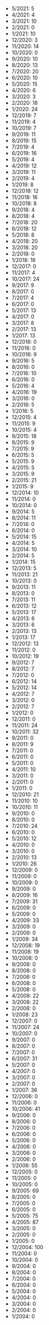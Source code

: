 *  5/2021: 5
*  4/2021: 4
*  3/2021: 10
*  2/2021: 0
*  1/2021: 10
*  12/2020: 3
*  11/2020: 14
*  10/2020: 0
*  9/2020: 10
*  8/2020: 13
*  7/2020: 20
*  6/2020: 10
*  5/2020: 15
*  4/2020: 6
*  3/2020: 3
*  2/2020: 18
*  1/2020: 24
*  12/2019: 7
*  11/2019: 4
*  10/2019: 7
*  9/2019: 11
*  8/2019: 15
*  7/2019: 4
*  6/2019: 16
*  5/2019: 4
*  4/2019: 12
*  3/2019: 11
*  2/2019: 4
*  1/2019: 8
*  12/2018: 12
*  11/2018: 16
*  10/2018: 8
*  9/2018: 4
*  8/2018: 4
*  7/2018: 20
*  6/2018: 12
*  5/2018: 8
*  4/2018: 20
*  3/2018: 20
*  2/2018: 0
*  1/2018: 16
*  12/2017: 0
*  11/2017: 4
*  10/2017: 24
*  9/2017: 9
*  8/2017: 0
*  7/2017: 4
*  6/2017: 0
*  5/2017: 13
*  4/2017: 0
*  3/2017: 8
*  2/2017: 13
*  1/2017: 13
*  12/2016: 0
*  11/2016: 0
*  10/2016: 9
*  9/2016: 5
*  8/2016: 0
*  7/2016: 10
*  6/2016: 0
*  5/2016: 4
*  4/2016: 19
*  3/2016: 0
*  2/2016: 5
*  1/2016: 5
*  12/2015: 4
*  11/2015: 9
*  10/2015: 4
*  9/2015: 18
*  8/2015: 9
*  7/2015: 9
*  6/2015: 5
*  5/2015: 9
*  4/2015: 5
*  3/2015: 9
*  2/2015: 21
*  1/2015: 9
*  12/2014: 10
*  11/2014: 0
*  10/2014: 0
*  9/2014: 5
*  8/2014: 11
*  7/2014: 0
*  6/2014: 0
*  5/2014: 15
*  4/2014: 5
*  3/2014: 10
*  2/2014: 5
*  1/2014: 15
*  12/2013: 5
*  11/2013: 21
*  10/2013: 0
*  9/2013: 11
*  8/2013: 0
*  7/2013: 11
*  6/2013: 12
*  5/2013: 17
*  4/2013: 6
*  3/2013: 6
*  2/2013: 13
*  1/2013: 17
*  12/2012: 13
*  11/2012: 0
*  10/2012: 19
*  9/2012: 7
*  8/2012: 7
*  7/2012: 0
*  6/2012: 14
*  5/2012: 14
*  4/2012: 7
*  3/2012: 0
*  2/2012: 7
*  1/2012: 0
*  12/2011: 0
*  11/2011: 24
*  10/2011: 32
*  9/2011: 0
*  8/2011: 9
*  7/2011: 0
*  6/2011: 0
*  5/2011: 0
*  4/2011: 10
*  3/2011: 0
*  2/2011: 0
*  1/2011: 0
*  12/2010: 21
*  11/2010: 10
*  10/2010: 11
*  9/2010: 0
*  8/2010: 0
*  7/2010: 24
*  6/2010: 0
*  5/2010: 12
*  4/2010: 0
*  3/2010: 0
*  2/2010: 13
*  1/2010: 26
*  12/2009: 0
*  11/2009: 0
*  10/2009: 0
*  9/2009: 0
*  8/2009: 16
*  7/2009: 31
*  6/2009: 0
*  5/2009: 0
*  4/2009: 33
*  3/2009: 0
*  2/2009: 0
*  1/2009: 34
*  12/2008: 19
*  11/2008: 19
*  10/2008: 0
*  9/2008: 0
*  8/2008: 0
*  7/2008: 0
*  6/2008: 0
*  5/2008: 0
*  4/2008: 22
*  3/2008: 22
*  2/2008: 0
*  1/2008: 23
*  12/2007: 0
*  11/2007: 24
*  10/2007: 0
*  9/2007: 0
*  8/2007: 0
*  7/2007: 0
*  6/2007: 31
*  5/2007: 0
*  4/2007: 0
*  3/2007: 0
*  2/2007: 0
*  1/2007: 36
*  12/2006: 0
*  11/2006: 0
*  10/2006: 41
*  9/2006: 0
*  8/2006: 0
*  7/2006: 0
*  6/2006: 0
*  5/2006: 0
*  4/2006: 0
*  3/2006: 0
*  2/2006: 0
*  1/2006: 55
*  12/2005: 0
*  11/2005: 0
*  10/2005: 0
*  9/2005: 69
*  8/2005: 0
*  7/2005: 0
*  6/2005: 0
*  5/2005: 75
*  4/2005: 87
*  3/2005: 0
*  2/2005: 0
*  1/2005: 0
*  12/2004: 100
*  11/2004: 0
*  10/2004: 0
*  9/2004: 0
*  8/2004: 0
*  7/2004: 0
*  6/2004: 0
*  5/2004: 0
*  4/2004: 0
*  3/2004: 0
*  2/2004: 0
*  1/2004: 0